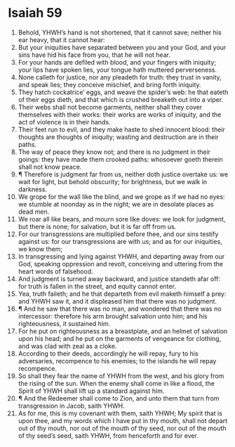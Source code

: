 ﻿# Isaiah 59
1. Behold, YHWH’s hand is not shortened, that it cannot save; neither his ear heavy, that it cannot hear: 
2. But your iniquities have separated between you and your God, and your sins have hid his face from you, that he will not hear. 
3. For your hands are defiled with blood, and your fingers with iniquity; your lips have spoken lies, your tongue hath muttered perverseness. 
4. None calleth for justice, nor any pleadeth for truth: they trust in vanity, and speak lies; they conceive mischief, and bring forth iniquity. 
5. They hatch cockatrice’ eggs, and weave the spider’s web: he that eateth of their eggs dieth, and that which is crushed breaketh out into a viper. 
6. Their webs shall not become garments, neither shall they cover themselves with their works: their works are works of iniquity, and the act of violence is in their hands. 
7. Their feet run to evil, and they make haste to shed innocent blood: their thoughts are thoughts of iniquity; wasting and destruction are in their paths. 
8. The way of peace they know not; and there is no judgment in their goings: they have made them crooked paths: whosoever goeth therein shall not know peace. 
9. ¶ Therefore is judgment far from us, neither doth justice overtake us: we wait for light, but behold obscurity; for brightness, but we walk in darkness. 
10. We grope for the wall like the blind, and we grope as if we had no eyes: we stumble at noonday as in the night; we are in desolate places as dead men. 
11. We roar all like bears, and mourn sore like doves: we look for judgment, but there is none; for salvation, but it is far off from us. 
12. For our transgressions are multiplied before thee, and our sins testify against us: for our transgressions are with us; and as for our iniquities, we know them; 
13. In transgressing and lying against YHWH, and departing away from our God, speaking oppression and revolt, conceiving and uttering from the heart words of falsehood. 
14. And judgment is turned away backward, and justice standeth afar off: for truth is fallen in the street, and equity cannot enter. 
15. Yea, truth faileth; and he that departeth from evil maketh himself a prey: and YHWH saw it, and it displeased him that there was no judgment. 
16. ¶ And he saw that there was no man, and wondered that there was no intercessor: therefore his arm brought salvation unto him; and his righteousness, it sustained him. 
17. For he put on righteousness as a breastplate, and an helmet of salvation upon his head; and he put on the garments of vengeance for clothing, and was clad with zeal as a cloke. 
18. According to their deeds, accordingly he will repay, fury to his adversaries, recompence to his enemies; to the islands he will repay recompence. 
19. So shall they fear the name of YHWH from the west, and his glory from the rising of the sun. When the enemy shall come in like a flood, the Spirit of YHWH shall lift up a standard against him. 
20. ¶ And the Redeemer shall come to Zion, and unto them that turn from transgression in Jacob, saith YHWH. 
21. As for me, this is my covenant with them, saith YHWH; My spirit that is upon thee, and my words which I have put in thy mouth, shall not depart out of thy mouth, nor out of the mouth of thy seed, nor out of the mouth of thy seed’s seed, saith YHWH, from henceforth and for ever. 
